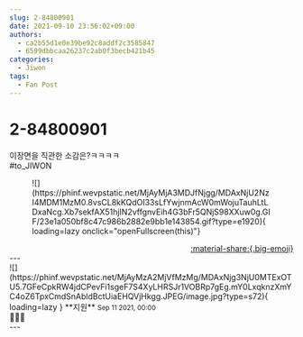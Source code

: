 ```yaml
---
slug: 2-84800901
date: 2021-09-10 23:56:02+09:00
authors:
  - ca2b55d1e0e39be92c8addf2c3585847
  - 6599dbbcaa26237c2ab0f3becb421b45
categories:
  - Jiwon
tags:
  - Fan Post
---
```


# 2-84800901

<div class="post-container" markdown="1">
<div class="content-container md-sidebar__scrollwrap" markdown="1">

이장면을 직관한 소감은?ㅋㅋㅋㅋ<br>\#to_JIWON
<figure markdown="1">
![](https://phinf.wevpstatic.net/MjAyMjA3MDJfNjgg/MDAxNjU2NzI4MDM1MzM0.8vsCL8kKQdOI33sLfYwjnmAcW0mWojuTauhLtLDxaNcg.Xb7sekfAX51hjIN2vffgnvEih4G3bFr5QNjS98XXuw0g.GIF/23e1a050bf8c47c986b2882e9bb1e143854.gif?type=e1920){ loading=lazy onclick="openFullscreen(this)"}
</figure>


</div>
</div>

<div style="text-align: right;" markdown="1">
<a href="https://weverse.io/fromis9/fanpost/2-84800901" style="text-align: right;">:material-share:{.big-emoji}</a>
</div>
---

<div class="comments-container md-sidebar__scrollwrap" markdown="1">
<div class="comment" markdown="1">
<div class='id-container' markdown="1">
![](https://phinf.wevpstatic.net/MjAyMzA2MjVfMzMg/MDAxNjg3NjU0MTExOTU5.7GFeCpkRW4jdCPevFi1sgeF7S4XyLHRSJr1VOBRp7gEg.mY0LxqknzXmYC4oZ6TpxCmdSnAbldBctUiaEHQVjHkgg.JPEG/image.jpg?type=s72){ loading=lazy }
**<span class="artist">지원</span>** <small>Sep 11 2021, 00:00</small><br>
</div>
<div class='comment-body' markdown="1">
🤣🤣🤣
</div>
</div>
</div>
---

